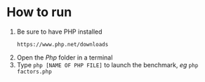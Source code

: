# How to run

1. Be sure to have PHP installed
   ```
   https://www.php.net/downloads
   ```
2. Open the *Php* folder in a terminal
3. Type ```php [NAME OF PHP FILE]``` to launch the benchmark, *eg* `php factors.php`


